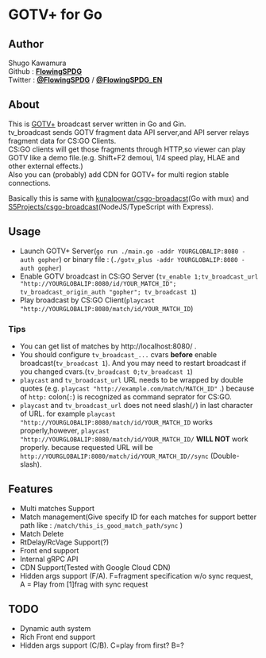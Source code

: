 # GOTV+ for Go  

## Author
Shugo Kawamura  
Github : [**FlowingSPDG**](http://github.com/FlowingSPDG)  
Twitter : [**@FlowingSPDG**](http://twitter.com/FlowingSPDG) / [**@FlowingSPDG_EN**](http://twitter.com/FlowingSPDG_EN)

## About
This is [GOTV+](https://developer.valvesoftware.com/wiki/Counter-Strike:_Global_Offensive_Broadcast) broadcast server written in Go and Gin.  
tv_broadcast sends GOTV fragment data API server,and API server relays fragment data for CS:GO Clients.  
CS:GO clients will get those fragments through HTTP,so viewer can play GOTV like a demo file.(e.g. Shift+F2 demoui, 1/4 speed play, HLAE and other external effects.)  
Also you can (probably) add CDN for GOTV+ for multi region stable connections.  
  
Basically this is same with [kunalpowar/csgo-broadacst](https://github.com/kunalpowar/csgo-broadcast)(Go with mux) and [S5Projects/csgo-broadcast](https://github.com/S5Projects/csgo-broadcast)(NodeJS/TypeScript with Express).  

## Usage
- Launch GOTV+ Server(`go run ./main.go -addr YOURGLOBALIP:8080 -auth gopher`) or binary file : (`./gotv_plus -addr YOURGLOBALIP:8080 -auth gopher`)
- Enable GOTV broadcast in CS:GO Server
(`tv_enable 1;tv_broadcast_url "http://YOURGLOBALIP:8080/id/YOUR_MATCH_ID"; tv_broadcast_origin_auth "gopher"; tv_broadcast 1`)
- Play broadcast by CS:GO Client(`playcast "http://YOURGLOBALIP:8080/match/id/YOUR_MATCH_ID`)
### Tips
- You can get list of matches by http://localhost:8080/ .
- You should configure `tv_broadcast_...` cvars **before** enable broadcast(`tv_broadcast 1`). And you may need to restart broadcast if you changed cvars.(`tv_broadcast 0;tv_broadcast 1`)
- `playcast` and `tv_broadcast_url` URL needs to be wrapped by double quotes (e.g. `playcast "http://example.com/match/MATCH_ID"` .) because of `http:` colon(`:`) is recognized as command seprator for CS:GO.
- `playcast` and `tv_broadcast_url` does not need slash(`/`) in last character of URL. for example `playcast "http://YOURGLOBALIP:8080/match/id/YOUR_MATCH_ID` works properly,however, `playcast "http://YOURGLOBALIP:8080/match/id/YOUR_MATCH_ID/` **WILL NOT** work properly. because requested URL will be `http://YOURGLOBALIP:8080/match/id/YOUR_MATCH_ID//sync` (Double-slash).

## Features
- Multi matches Support
- Match management(Give specify ID for each matches for support better path like : `/match/this_is_good_match_path/sync` )
- Match Delete
- RtDelay/RcVage Support(?)
- Front end support
- Internal gRPC API
- CDN Support(Tested with Google Cloud CDN)
- Hidden args support (F/A). F=fragment specification w/o sync request,  A = Play from [1]frag with sync request

## TODO
- Dynamic auth system
- Rich Front end support
- Hidden args support (C/B). C=play from first? B=?